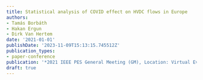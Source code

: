 ```yaml
---
title: Statistical analysis of COVID effect on HVDC flows in Europe
authors:
- Tamás Borbáth
- Hakan Ergun
- Dirk Van Hertem
date: '2021-01-01'
publishDate: '2023-11-09T15:13:15.745512Z'
publication_types:
- paper-conference
publication: '*2021 IEEE PES General Meeting (GM), Location: Virtual Event*'
draft: true
---
```

